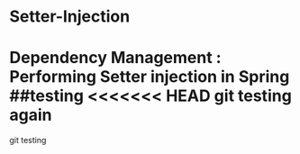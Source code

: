 # Setter-Injection
Dependency Management : Performing Setter injection in Spring 
##testing
<<<<<<< HEAD
git testing again
=======
git testing
